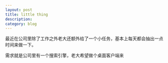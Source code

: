 ```yaml
---
layout: post
title: little thing
description: 
category: blog
---
```


最近在公司里除了工作之外老大还额外给了一个小任务，基本上每天都会抽出一点时间来做一下。

需求就是公司里有一个搜索引擎，老大希望做个桌面客户端来



